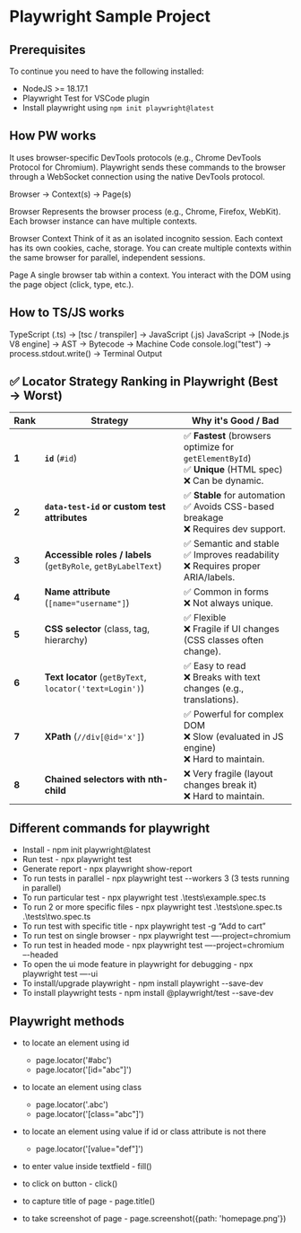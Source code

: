 # Playwright Sample Project

## Prerequisites

To continue you need to have the following installed:
- NodeJS >= 18.17.1
- Playwright Test for VSCode plugin
- Install playwright using `npm init playwright@latest`

## How PW works

It uses browser-specific DevTools protocols (e.g., Chrome DevTools Protocol for Chromium).
Playwright sends these commands to the browser through a WebSocket connection using the native DevTools protocol.

Browser → Context(s) → Page(s)

Browser
Represents the browser process (e.g., Chrome, Firefox, WebKit). Each browser instance can have multiple contexts.

Browser Context
Think of it as an isolated incognito session. Each context has its own cookies, cache, storage.
You can create multiple contexts within the same browser for parallel, independent sessions.

Page
A single browser tab within a context.
You interact with the DOM using the page object (click, type, etc.).

## How to TS/JS works

TypeScript (.ts) → [tsc / transpiler] → JavaScript (.js)
JavaScript → [Node.js V8 engine] → AST → Bytecode → Machine Code
console.log("test") → process.stdout.write() → Terminal Output


##  ✅ Locator Strategy Ranking in Playwright (Best → Worst)

| **Rank** | **Strategy**                                  | **Why it's Good / Bad**                                                                 |
|----------|----------------------------------------------|----------------------------------------------------------------------------------------|
| **1**    | **`id`** (`#id`)                             | ✅ **Fastest** (browsers optimize for `getElementById`) <br> ✅ **Unique** (HTML spec) <br> ❌ Can be dynamic. |
| **2**    | **`data-test-id` or custom test attributes** | ✅ **Stable** for automation <br> ✅ Avoids CSS-based breakage <br> ❌ Requires dev support. |
| **3**    | **Accessible roles / labels** (`getByRole`, `getByLabelText`) | ✅ Semantic and stable <br> ✅ Improves readability <br> ❌ Requires proper ARIA/labels. |
| **4**    | **Name attribute** (`[name="username"]`)     | ✅ Common in forms <br> ❌ Not always unique.                                           |
| **5**    | **CSS selector** (class, tag, hierarchy)     | ✅ Flexible <br> ❌ Fragile if UI changes (CSS classes often change).                  |
| **6**    | **Text locator** (`getByText`, `locator('text=Login')`) | ✅ Easy to read <br> ❌ Breaks with text changes (e.g., translations).                  |
| **7**    | **XPath** (`//div[@id='x']`)                 | ✅ Powerful for complex DOM <br> ❌ Slow (evaluated in JS engine) <br> ❌ Hard to maintain. |
| **8**    | **Chained selectors with nth-child**         | ❌ Very fragile (layout changes break it) <br> ❌ Hard to maintain.                     |

## Different commands for playwright
- Install - npm init playwright@latest
- Run test - npx playwright test
- Generate report - npx playwright show-report
- To run tests in parallel - npx playwright test --workers 3 (3 tests running in parallel)
- To run particular test -  npx playwright test .\tests\example.spec.ts
- To run 2 or more specific files -  npx playwright test .\tests\one.spec.ts .\tests\two.spec.ts
- To run test with specific title - npx playwright test -g “Add to cart”
- To run test on single browser - npx playwright test —-project=chromium
- To run test in headed mode  - npx playwright test —-project=chromium –-headed
- To open the ui mode feature in playwright for debugging - npx playwright test —-ui
- To install/upgrade playwright - npm install playwright --save-dev
- To install playwright tests - npm install @playwright/test --save-dev

## Playwright methods
- to locate an element using id
    - page.locator('#abc')
    - page.locator('[id="abc"]')

- to locate an element using class
    - page.locator('.abc')
    - page.locator('[class="abc"]')

- to locate an element using value if id or class attribute is not there
    - page.locator('[value="def"]')

- to enter value inside textfield - fill()
- to click on button - click()
- to capture title of page - page.title()
- to take screenshot of page - page.screenshot({path: 'homepage.png'})
